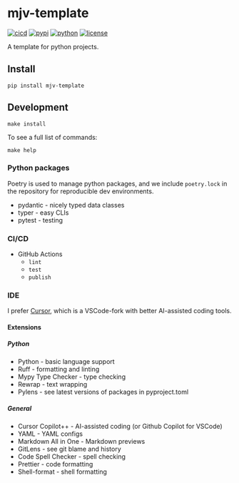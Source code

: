 # mjv-template

[![cicd](https://github.com/mjvogelsong/python-template/actions/workflows/cicd.yaml/badge.svg)](https://github.com/mjvogelsong/python-template/actions)
[![pypi](https://img.shields.io/pypi/v/mjv-template.svg)](https://pypi.org/project/mjv-template/)
[![python](https://img.shields.io/pypi/pyversions/mjv-template.svg)](https://pypi.org/project/mjv-template/)
[![license](https://img.shields.io/pypi/l/mjv-template.svg)](https://pypi.org/project/mjv-template/)

A template for python projects.

## Install

```shell
pip install mjv-template
```

## Development

```shell
make install
```

To see a full list of commands:

```shell
make help
```

### Python packages

Poetry is used to manage python packages, and we include `poetry.lock` in the repository for reproducible dev
environments.

- pydantic - nicely typed data classes
- typer - easy CLIs
- pytest - testing

### CI/CD

- GitHub Actions
  - `lint`
  - `test`
  - `publish`

### IDE

I prefer [Cursor](https://cursor.sh/), which is a VSCode-fork with better AI-assisted coding tools.

#### Extensions

##### Python

- Python - basic language support
- Ruff - formatting and linting
- Mypy Type Checker - type checking
- Rewrap - text wrapping
- Pylens - see latest versions of packages in pyproject.toml

##### General

- Cursor Copilot++ - AI-assisted coding (or Github Copilot for VSCode)
- YAML - YAML configs
- Markdown All in One - Markdown previews
- GitLens - see git blame and history
- Code Spell Checker - spell checking
- Prettier - code formatting
- Shell-format - shell formatting

